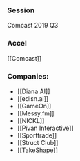 
### Session
Comcast 2019 Q3

### Accel
[[Comcast]]

### Companies:
- [[Diana AI]]
- [[edisn.ai]]
- [[GameOn]]
- [[Messy.fm]]
- [[NICKL]]
- [[Pivan Interactive]]
- [[Sporttrade]]
- [[Struct Club]]
- [[TakeShape]]



